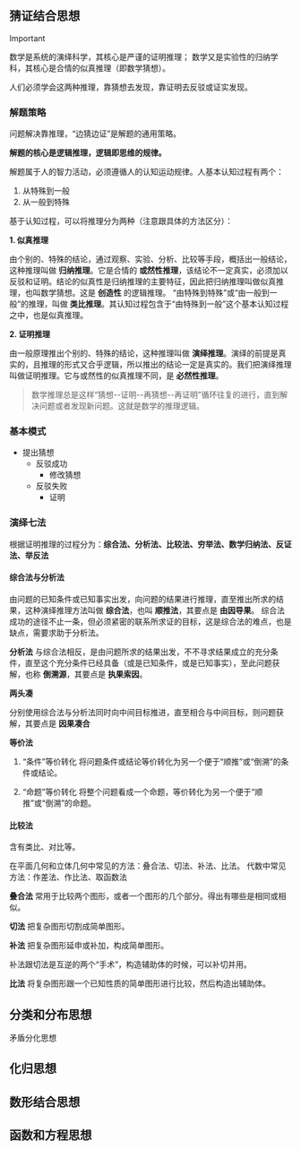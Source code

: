 ## 猜证结合思想

> [!IMPORTANT]
> 数学是系统的演绎科学，其核心是严谨的证明推理；
> 数学又是实验性的归纳学科，其核心是合情的似真推理（即数学猜想）。

人们必须学会这两种推理，靠猜想去发现，靠证明去反驳或证实发现。

### 解题策略

问题解决靠推理，“边猜边证”是解题的通用策略。

**解题的核心是逻辑推理，逻辑即思维的规律。**

解题属于人的智力活动，必须遵循人的认知运动规律。人基本认知过程有两个：
1. 从特殊到一般
2. 从一般到特殊

基于认知过程，可以将推理分为两种（注意跟具体的方法区分）：

**1. 似真推理**

由个别的、特殊的结论，通过观察、实验、分析、比较等手段，概括出一般结论，这种推理叫做 __归纳推理__。它是合情的 __或然性推理__，该结论不一定真实，必须加以反驳和证明。结论的似真性是归纳推理的主要特征，因此把归纳推理叫做似真推理，也叫数学猜想。这是 __创造性__ 的逻辑推理。
“由特殊到特殊”或“由一般到一般”的推理，叫做 __类比推理__。其认知过程包含于“由特殊到一般”这个基本认知过程之中，也是似真推理。

**2. 证明推理**

由一般原理推出个别的、特殊的结论，这种推理叫做 __演绎推理__。演绎的前提是真实的，且推理的形式又合乎逻辑，所以推出的结论一定是真实的。我们把演绎推理叫做证明推理。它与或然性的似真推理不同，是 __必然性推理__。

> 数学推理总是这样“猜想--证明--再猜想--再证明”循环往复的进行，直到解决问题或者发现新问题。这就是数学的推理逻辑。

### 基本模式

- 提出猜想
  - 反驳成功
    - 修改猜想
  - 反驳失败
    - 证明  

### 演绎七法

根据证明推理的过程分为：**综合法、分析法、比较法、穷举法、数学归纳法、反证法、举反法**

#### 综合法与分析法

由问题的已知条件或已知事实出发，向问题的结果进行推理，直至推出所求的结果，这种演绎推理方法叫做 __综合法__，也叫 __顺推法__，其要点是 __由因导果__。
综合法成功的途径不止一条，但必须紧密的联系所求证的目标，这是综合法的难点，也是缺点，需要求助于分析法。

__分析法__ 与综合法相反，是由问题所求的结果出发，不不寻求结果成立的充分条件，直至这个充分条件已经具备（或是已知条件，或是已知事实），至此问题获解，也称 __倒溯源__，其要点是 __执果索因__。

**两头凑**

分别使用综合法与分析法同时向中间目标推进，直至相合与中间目标，则问题获解，其要点是 __因果凑合__

**等价法**

1. “条件”等价转化
将问题条件或结论等价转化为另一个便于“顺推”或“倒溯”的条件或结论。

2. “命题”等价转化
将整个问题看成一个命题，等价转化为另一个便于“顺推”或“倒溯”的命题。

#### 比较法

含有类比、对比等。

在平面几何和立体几何中常见的方法：叠合法、切法、补法、比法。
代数中常见方法：作差法、作比法、取函数法

**叠合法**
常用于比较两个图形，或者一个图形的几个部分。得出有哪些是相同或相似。

**切法**
把复杂图形切割成简单图形。

**补法**
把复杂图形延申或补加，构成简单图形。

补法跟切法是互逆的两个“手术”，构造辅助体的时候，可以补切并用。

**比法**
将复杂图形跟一个已知性质的简单图形进行比较，然后构造出辅助体。

## 分类和分布思想

矛盾分化思想

## 化归思想

## 数形结合思想

## 函数和方程思想
